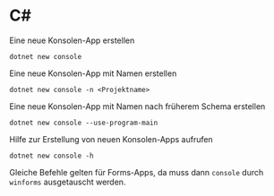 <h1>C#</h1>

Eine neue Konsolen-App erstellen
~~~
dotnet new console
~~~

Eine neue Konsolen-App mit Namen erstellen
~~~
dotnet new console -n <Projektname>
~~~

Eine neue Konsolen-App mit Namen nach früherem Schema erstellen
~~~
dotnet new console --use-program-main
~~~

Hilfe zur Erstellung von neuen Konsolen-Apps aufrufen
~~~
dotnet new console -h
~~~

Gleiche Befehle gelten für Forms-Apps, da muss dann `console` durch `winforms` ausgetauscht werden.
